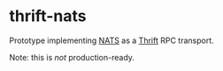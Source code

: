 # thrift-nats

Prototype implementing [NATS](http://nats.io/) as a [Thrift](https://thrift.apache.org/) RPC transport.

Note: this is *not* production-ready.
